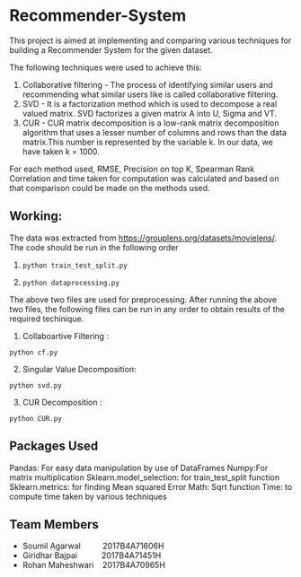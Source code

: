 # Recommender-System

This project is aimed at implementing and comparing various techniques for building a Recommender System for the given dataset. 

The following techniques were used to achieve this:
1. Collaborative filtering - The process of identifying similar users and recommending what similar users like is called collaborative filtering. 
2. SVD - It is a factorization method which is used to decompose a real valued matrix. SVD factorizes a given matrix A into U, Sigma and VT.
3. CUR - CUR matrix decomposition is a low-rank matrix decomposition algorithm that uses a lesser number of columns and rows than the data matrix.This number is represented by the variable k. In our data, we have taken k = 1000.

For each method used, RMSE, Precision on top K, Spearman Rank Correlation and time taken for computation was calculated and based on that comparison could be made on the methods used. 

## Working: ##
The data was extracted from https://grouplens.org/datasets/movielens/. The code should be run in the following order 
1. <pre><code>python train_test_split.py</code></pre>
2. <pre><code>python dataprocessing.py</code></pre>

The above two files are used for preprocessing. After running the above two files, the following files can be run in any order to obtain results of the required techinique. 
1. Collaboartive Filtering : 
<pre><code>python cf.py</code></pre>
2. Singular Value Decomposition: 
<pre><code>python svd.py</code></pre>
3. CUR Decomposition : 
<pre><code>python CUR.py</code></pre>

## Packages Used ##

Pandas: For easy data manipulation by use of DataFrames
Numpy:For matrix multiplication
Sklearn.model_selection: for train_test_split function
Sklearn.metrics: for finding Mean squared Error
Math: Sqrt function
Time: to compute time taken by various techniques


## Team Members ##
- Soumil Agarwal &nbsp;&nbsp;&nbsp;&nbsp;&nbsp;&nbsp;&nbsp;&nbsp;   2017B4A71606H
- Giridhar Bajpai  &nbsp;&nbsp;&nbsp;&nbsp;&nbsp;&nbsp;&nbsp;&nbsp;&nbsp; 2017B4A71451H
- Rohan Maheshwari &nbsp;&nbsp;  2017B4A70965H
